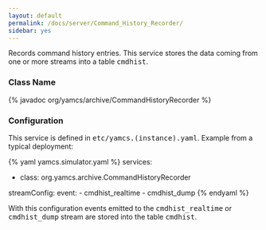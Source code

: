 ```yaml
---
layout: default
permalink: /docs/server/Command_History_Recorder/
sidebar: yes
---
```


Records command history entries. This service stores the data coming from one or more streams into a table <tt>cmdhist</tt>.

### Class Name
{% javadoc org/yamcs/archive/CommandHistoryRecorder %}

### Configuration

This service is defined in <tt>etc/yamcs.(instance).yaml</tt>. Example from a typical deployment:

{% yaml yamcs.simulator.yaml %}
services:
  - class: org.yamcs.archive.CommandHistoryRecorder

streamConfig:
  event:
    - cmdhist_realtime
    - cmdhist_dump
{% endyaml %}

With this configuration events emitted to the <tt>cmdhist_realtime</tt> or <tt>cmdhist_dump</tt> stream are stored into the table <tt>cmdhist</tt>.
